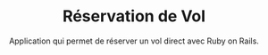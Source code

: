 ---
title: Réservation de Vol
subtitle: Application qui permet de réserver un vol direct avec Ruby on Rails.
bullet_points: 
  - Intégration d'un centre de données PostgreSQL.
  - En utilisant Heroku Scheduler, deux tâches rake sont établit sur horaire pour continuellement créer de nouveaux vols.
  - Des tests sur les models, d'intégrations et de requêtes sont écrits avec RSpec.
  - Utilisation de Rails ActionMailer pour envoyer des courriels de confirmation lorsque un vol est réserver.
featured_image: flightbooker-new.png
accent_color: '#4caf50'
gallery_images:
  - flightbooker-new.png
  - flightbooker-book.png
  - flightbooker-success.png
  - flightbooker-email.png
github_link: https://github.com/berubenic/odin-flight-booker
---